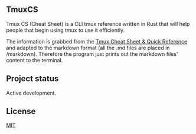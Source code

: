 ## TmuxCS

Tmux CS (Cheat Sheet) is a CLI tmux reference written in Rust that will help people that begin using tmux to use it efficiently.

The information is grabbed from the [Tmux Cheat Sheet & Quick Reference](https://tmuxcheatsheet.com/) and adapted to the markdown format (all the .md files are placed in /markdown).
Therefore the program just prints out the markdown files' content to the terminal.

## Project status

Active development.

## License

[MIT](https://github.com/Gibsol/tmuxcs/blob/master/LICENCE)
